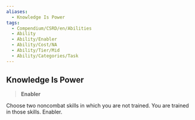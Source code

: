 ```yaml
---
aliases:
  - Knowledge Is Power
tags:
  - Compendium/CSRD/en/Abilities
  - Ability
  - Ability/Enabler
  - Ability/Cost/NA
  - Ability/Tier/Mid
  - Ability/Categories/Task
---
```

  
    
## Knowledge Is Power    
>**Enabler**  
    
Choose two noncombat skills in which you are not trained. You are trained in those skills. Enabler.
